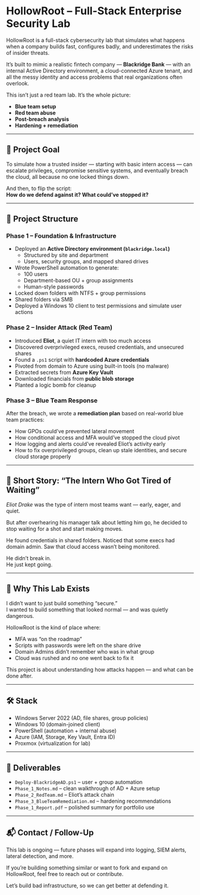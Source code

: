# HollowRoot – Full-Stack Enterprise Security Lab

HollowRoot is a full-stack cybersecurity lab that simulates what happens when a company builds fast, configures badly, and underestimates the risks of insider threats.

It’s built to mimic a realistic fintech company — **Blackridge Bank** — with an internal Active Directory environment, a cloud-connected Azure tenant, and all the messy identity and access problems that real organizations often overlook.

This isn’t just a red team lab. It’s the whole picture:
- **Blue team setup**
- **Red team abuse**
- **Post-breach analysis**
- **Hardening + remediation**

---

## 🧠 Project Goal

To simulate how a trusted insider — starting with basic intern access — can escalate privileges, compromise sensitive systems, and eventually breach the cloud, all because no one locked things down.

And then, to flip the script:  
**How do we defend against it? What could’ve stopped it?**

---

## 🧩 Project Structure

### Phase 1 – Foundation & Infrastructure

- Deployed an **Active Directory environment (`blackridge.local`)**
  - Structured by site and department
  - Users, security groups, and mapped shared drives
- Wrote PowerShell automation to generate:
  - 100 users
  - Department-based OU + group assignments
  - Human-style passwords
- Locked down folders with NTFS + group permissions
- Shared folders via SMB
- Deployed a Windows 10 client to test permissions and simulate user actions

### Phase 2 – Insider Attack (Red Team)

- Introduced **Eliot**, a quiet IT intern with too much access
- Discovered overprivileged execs, reused credentials, and unsecured shares
- Found a `.ps1` script with **hardcoded Azure credentials**
- Pivoted from domain to Azure using built-in tools (no malware)
- Extracted secrets from **Azure Key Vault**
- Downloaded financials from **public blob storage**
- Planted a logic bomb for cleanup

### Phase 3 – Blue Team Response

After the breach, we wrote a **remediation plan** based on real-world blue team practices:
- How GPOs could’ve prevented lateral movement
- How conditional access and MFA would’ve stopped the cloud pivot
- How logging and alerts could’ve revealed Eliot’s activity early
- How to fix overprivileged groups, clean up stale identities, and secure cloud storage properly

---

## 📖 Short Story: “The Intern Who Got Tired of Waiting”

_Eliot Drake_ was the type of intern most teams want — early, eager, and quiet.

But after overhearing his manager talk about letting him go, he decided to stop waiting for a shot and start making moves.

He found credentials in shared folders. Noticed that some execs had domain admin. Saw that cloud access wasn’t being monitored.

He didn’t break in.  
He just kept going.

---

## 🧪 Why This Lab Exists

I didn’t want to just build something “secure.”  
I wanted to build something that looked normal — and was quietly dangerous.

HollowRoot is the kind of place where:
- MFA was “on the roadmap”
- Scripts with passwords were left on the share drive
- Domain Admins didn’t remember who was in what group
- Cloud was rushed and no one went back to fix it

This project is about understanding how attacks happen — and what can be done after.

---

## 🛠️ Stack

- Windows Server 2022 (AD, file shares, group policies)
- Windows 10 (domain-joined client)
- PowerShell (automation + internal abuse)
- Azure (IAM, Storage, Key Vault, Entra ID)
- Proxmox (virtualization for lab)

---

## 🧾 Deliverables

- `Deploy-BlackridgeAD.ps1` – user + group automation
- `Phase_1_Notes.md` – clean walkthrough of AD + Azure setup
- `Phase_2_RedTeam.md` – Eliot’s attack chain
- `Phase_3_BlueTeamRemediation.md` – hardening recommendations
- `Phase_1_Report.pdf` – polished summary for portfolio use

---

## 📬 Contact / Follow-Up

This lab is ongoing — future phases will expand into logging, SIEM alerts, lateral detection, and more.

If you’re building something similar or want to fork and expand on HollowRoot, feel free to reach out or contribute.

Let’s build bad infrastructure, so we can get better at defending it.
